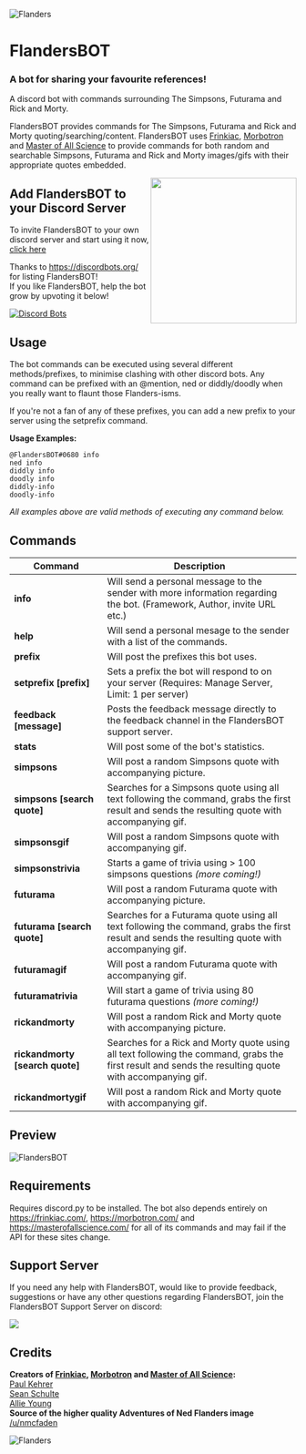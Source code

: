 ![Flanders](https://MitchellAW.github.io/images/flanders-bannerBOT.png)

# FlandersBOT
### A bot for sharing your favourite references! 

A discord bot with commands surrounding The Simpsons, Futurama and Rick and Morty.

FlandersBOT provides commands for The Simpsons, Futurama and Rick and Morty quoting/searching/content. FlandersBOT uses [Frinkiac](https://frinkiac.com/), [Morbotron](https://morbotron.com/) and [Master of All Science](https://masterofallscience.com/) to provide commands for both random and searchable Simpsons, Futurama and Rick and Morty images/gifs with their appropriate quotes embedded.

<img align="right" src="https://MitchellAW.github.io/images/flanders-circle.png" height="256" width="256"></img>
## Add FlandersBOT to your Discord Server
To invite FlandersBOT to your own discord server and start using it now, [click here](https://discordapp.com/oauth2/authorize?client_id=221609683562135553&scope=bot&permissions=19456)

Thanks to https://discordbots.org/ for listing FlandersBOT!  
If you like FlandersBOT, help the bot grow by upvoting it below!

[![Discord Bots](https://discordbots.org/api/widget/221609683562135553.svg)](https://discordbots.org/bot/221609683562135553)

## Usage
The bot commands can be executed using several different methods/prefixes, to minimise clashing with other discord bots. Any command can be prefixed with an @mention, ned or diddly/doodly when you really want to flaunt those Flanders-isms.

If you're not a fan of any of these prefixes, you can add a new prefix to your server using the setprefix command.

**Usage Examples:**

`@FlandersBOT#0680 info`  
`ned info`  
`diddly info`  
`doodly info`  
`diddly-info`  
`doodly-info`

*All examples above are valid methods of executing any command below.*

## Commands
| **Command** | **Description** |
| --- | --- |
| **info** | Will send a personal message to the sender with more information   regarding the bot. (Framework, Author, invite URL etc.) |
| **help** | Will send a personal mesage to the sender with a list of the commands. |
| **prefix** | Will post the prefixes this bot uses. |
| **setprefix [prefix]** | Sets a prefix the bot will respond to on your server (Requires: Manage Server, Limit: 1 per server) |
| **feedback [message]** | Posts the feedback message directly to the feedback channel in the FlandersBOT support server.
| **stats** | Will post some of the bot's statistics. |
| **simpsons** | Will post a random Simpsons quote with accompanying picture. |
| **simpsons [search quote]** | Searches for a Simpsons quote using all text following the command, grabs the first result and sends the resulting quote with accompanying gif. |
| **simpsonsgif** | Will post a random Simpsons quote with accompanying gif. |
| **simpsonstrivia** | Starts a game of trivia using > 100 simpsons questions *(more coming!)* |
| **futurama** | Will post a random Futurama quote with accompanying picture. |
| **futurama [search quote]** | Searches for a Futurama quote using all text following the command, grabs the first result and sends the resulting quote with accompanying gif. |
| **futuramagif** | Will post a random Futurama quote with accompanying gif. |
| **futuramatrivia** | Will start a game of trivia using 80 futurama questions *(more coming!)* |
| **rickandmorty** | Will post a random Rick and Morty quote with accompanying picture. |
| **rickandmorty [search quote]** | Searches for a Rick and Morty quote using all text following the command, grabs the first result and sends the resulting quote with accompanying gif. |
| **rickandmortygif** | Will post a random Rick and Morty quote with accompanying gif. |

## Preview
![FlandersBOT](https://media.giphy.com/media/3o7522dwW8Bj5zNez6/giphy.gif)

## Requirements
Requires discord.py to be installed.
The bot also depends entirely on https://frinkiac.com/, https://morbotron.com/ and https://masterofallscience.com/ for all of its commands and may fail if the API for these sites change.

## Support Server
If you need any help with FlandersBOT, would like to provide feedback, suggestions or have any other questions regarding FlandersBOT, join the FlandersBOT Support Server on discord:

[<img src="https://discordapp.com/api/guilds/403154226790006784/widget.png?style=shield">](https://discord.gg/xMmxMYg)


## Credits
**Creators of [Frinkiac](https://frinkiac.com/), [Morbotron](https://morbotron.com/) and [Master of All Science](https://masterofallscience.com/):**  
[Paul Kehrer](https://twitter.com/reaperhulk)  
[Sean Schulte](https://twitter.com/sirsean)  
[Allie Young](https://twitter.com/seriousallie)  
**Source of the higher quality Adventures of Ned Flanders image**  
[/u/nmcfaden](https://i.redd.it/3m7txitrcjgy.png)

![Flanders](https://MitchellAW.github.io/images/flanders.png)
